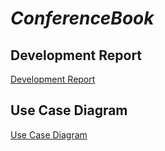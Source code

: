 # *ConferenceBook*

## Development Report

[Development Report](https://github.com/FEUP-ESOF-2020-21/open-cx-t3g3-404datanotfound/blob/main/docs/Development%20Report.md)

## Use Case Diagram

[Use Case Diagram](https://github.com/FEUP-ESOF-2020-21/open-cx-t3g3-404datanotfound/blob/main/docs/use_case_diagram.png)
